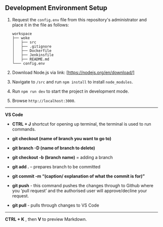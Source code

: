 ## Development Environment Setup

1. Request the `config.env` file from this repository's administrator and place it in the file as follows:

    ```
    workspace
    ├── woke
    │   ├── src
    │   ├── .gitignore
    │   ├── Dockerfile
    │   ├── Jenkinsfile
    │   ├── README.md
    └─── config.env
    ```

2. Download Node.js via link: [https://nodejs.org/en/download/]

3. Navigate to `/src` and run `npm install` to install `node_modules`.

4. Run `npm run dev` to start the project in development mode.

5. Browse `http://localhost:3000`.

---
**VS Code**

- **CTRL + J** shortcut for opening up terminal, the terminal is used to run commands.


- **git checkout (name of branch you want to go to)**

- **git branch -D (name of branch to delete)** 

- **git checkout -b (branch name)** = adding a branch 

- **git add .** – prepares branch to be committed

- **git commit -m “(caption/ explanation of what the commit is for)”**

- **git push** - this command pushes the changes through to Github where you ‘pull request’ and the authorised user will approve/decline your request.

- **git pull** - pulls through changes to VS Code

---

**CTRL + K** , then **V** to preview Markdown.



